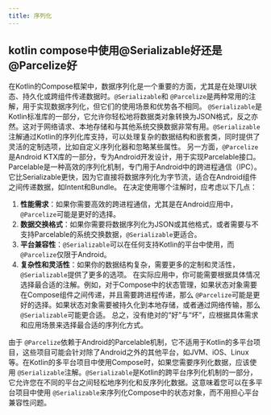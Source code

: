 ```yaml
---
title: 序列化
---
```

## kotlin compose中使用@Serializable好还是@Parcelize好

在Kotlin的Compose框架中，数据序列化是一个重要的方面，尤其是在处理UI状态、持久化或跨组件传递数据时。`@Serializable`和 `@Parcelize`是两种常用的注解，用于实现数据序列化，但它们的使用场景和优势各不相同。
`@Serializable`是Kotlin标准库的一部分，它允许你轻松地将数据类对象转换为JSON格式，反之亦然。这对于网络请求、本地存储和与其他系统交换数据非常有用。`@Serializable`注解通过Kotlin的序列化库支持，可以处理复杂的数据结构和嵌套类，同时提供了灵活的定制选项，比如自定义序列化器和忽略某些属性。
另一方面，`@Parcelize`是Android KTX库的一部分，专为Android开发设计，用于实现Parcelable接口。Parcelable是一种高效的序列化机制，专门用于Android中的跨进程通信（IPC）。它比Serializable更快，因为它直接将数据序列化为字节流，适合在Android组件之间传递数据，如Intent和Bundle。
在决定使用哪个注解时，应考虑以下几点：

1. **性能需求**：如果你需要高效的跨进程通信，尤其是在Android应用中，`@Parcelize`可能是更好的选择。
2. **数据交换格式**：如果你需要将数据序列化为JSON或其他格式，或者需要与不支持Parcelable的系统交换数据，`@Serializable`更适合。
3. **平台兼容性**：`@Serializable`可以在任何支持Kotlin的平台中使用，而 `@Parcelize`仅限于Android。
4. **复杂性和灵活性**：如果你的数据结构复杂，需要更多的定制和灵活性，`@Serializable`提供了更多的选项。
   在实际应用中，你可能需要根据具体情况选择最合适的注解。例如，对于Compose中的状态管理，如果状态对象需要在Compose组件之间传递，并且需要跨进程传递，那么 `@Parcelize`可能是更好的选择。如果状态对象需要被持久化到本地存储，或者通过网络传输，那么 `@Serializable`可能更合适。
   总之，没有绝对的“好”与“坏”，应根据具体需求和应用场景来选择最合适的序列化方式。


由于 `@Parcelize`依赖于Android的Parcelable机制，它不适用于Kotlin的多平台项目，这些项目可能会针对除了Android之外的其他平台，如JVM、iOS、Linux等。在Kotlin的多平台项目中使用Compose时，如果您需要序列化数据，应该使用 `@Serializable`注解。`@Serializable`是Kotlin的跨平台序列化机制的一部分，它允许您在不同的平台之间轻松地序列化和反序列化数据。这意味着您可以在多平台项目中使用 `@Serializable`来序列化Compose中的状态对象，而不用担心平台兼容性问题。
